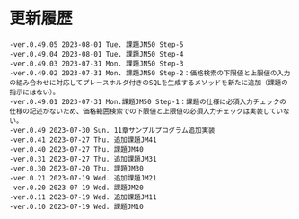 # 更新履歴

	-ver.0.49.05 2023-08-01 Tue. 課題JM50 Step-5
	-ver.0.49.04 2023-08-01 Tue. 課題JM50 Step-4
	-ver.0.49.03 2023-07-31 Mon. 課題JM50 Step-3
	-ver.0.49.02 2023-07-31 Mon. 課題JM50 Step-2：価格検索の下限値と上限値の入力の組み合わせに対応してプレースホルダ付きのSQLを生成するメソッドを新たに追加（課題の指示にはない）。
	-ver.0.49.01 2023-07-31 Mon.課題JM50 Step-1：課題の仕様に必須入力チェックの仕様の記述がないため、価格範囲検索での下限値と上限値の必須入力チェックは実装していない。
	-ver.0.49 2023-07-30 Sun. 11章サンプルプログラム追加実装
	-ver.0.41 2023-07-27 Thu. 追加課題JM41
	-ver.0.40 2023-07-27 Thu. 課題JM40
	-ver.0.31 2023-07-27 Thu. 追加課題JM31
	-ver.0.30 2023-07-20 Thu. 課題JM30
	-ver.0.21 2023-07-19 Wed. 追加課題JM21
	-ver.0.20 2023-07-19 Wed. 課題JM20
	-ver.0.11 2023-07-19 Wed. 追加課題JM11
	-ver.0.10 2023-07-19 Wed. 課題JM10
